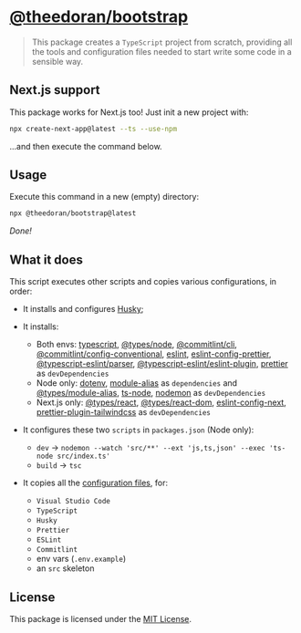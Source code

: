 # [@theedoran/bootstrap](https://github.com/theedoran/bootstrap)

> This package creates a `TypeScript` project from scratch, providing all the tools and configuration files needed to start write some code in a sensible way.

## Next.js support

This package works for Next.js too! Just init a new project with:

```bash
npx create-next-app@latest --ts --use-npm
```

...and then execute the command below.

## Usage

Execute this command in a new (empty) directory:

```bash
npx @theedoran/bootstrap@latest
```

_Done!_

## What it does

This script executes other scripts and copies various configurations, in order:

- It installs and configures [Husky](https://github.com/typicode/husky);
- It installs:

  - Both envs: [typescript](https://github.com/microsoft/TypeScript), [@types/node](https://github.com/DefinitelyTyped/DefinitelyTyped), [@commitlint/cli](https://github.com/conventional-changelog/commitlint), [@commitlint/config-conventional](https://github.com/conventional-changelog/commitlint), [eslint](https://github.com/eslint/eslint), [eslint-config-prettier](https://github.com/prettier/eslint-config-prettier), [@typescript-eslint/parser](https://github.com/typescript-eslint/typescript-eslint/tree/main/packages/parser), [@typescript-eslint/eslint-plugin](https://github.com/typescript-eslint/typescript-eslint/tree/main/packages/eslint-plugin), [prettier](https://github.com/prettier/prettier) as `devDependencies`
  - Node only: [dotenv](https://github.com/motdotla/dotenv), [module-alias](https://github.com/ilearnio/module-alias) as `dependencies` and [@types/module-alias](https://github.com/DefinitelyTyped/DefinitelyTyped/tree/master/types/module-alias), [ts-node](https://github.com/TypeStrong/ts-node), [nodemon](https://github.com/remy/nodemon) as `devDependencies`
  - Next.js only: [@types/react](https://github.com/DefinitelyTyped/DefinitelyTyped/tree/master/types/react), [@types/react-dom](https://github.com/DefinitelyTyped/DefinitelyTyped/tree/master/types/react-dom), [eslint-config-next](https://github.com/vercel/next.js/tree/canary/packages/eslint-config-next), [prettier-plugin-tailwindcss](https://github.com/tailwindlabs/prettier-plugin-tailwindcss) as `devDependencies`

- It configures these two `scripts` in `packages.json` (Node only):

  - `dev` -> `nodemon --watch 'src/**' --ext 'js,ts,json' --exec 'ts-node src/index.ts'`
  - `build` -> `tsc`

- It copies all the [configuration files](https://github.com/theedoran/bootstrap/tree/main/files), for:
  - `Visual Studio Code`
  - `TypeScript`
  - `Husky`
  - `Prettier`
  - `ESLint`
  - `Commitlint`
  - env vars (`.env.example`)
  - an `src` skeleton

## License

This package is licensed under the [MIT License](https://opensource.org/licenses/MIT).
